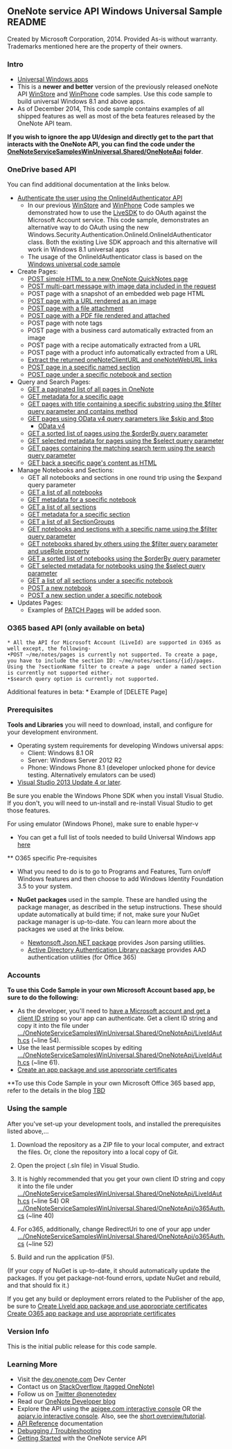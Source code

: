 
## OneNote service API Windows Universal Sample README

Created by Microsoft Corporation, 2014. Provided As-is without warranty. Trademarks mentioned here are the property of their owners.

### Intro
* [Universal Windows apps](http://blogs.windows.com/buildingapps/2014/04/02/extending-platform-commonality-through-universal-windows-apps/)
* This is a **newer and better** version of the previously released oneNote API [WinStore](https://github.com/OneNoteDev/OneNoteAPISampleWinStore) and [WinPhone](https://github.com/OneNoteDev/OneNoteAPISampleWinPhone) code samples. Use this code sample to build universal Windows 8.1 and above apps.
* As of December 2014, This code sample contains examples of all shipped features as well as most of the beta features released by the OneNote API team.

**If you wish to ignore the app UI/design and directly get to the part that interacts with the OneNote API, you can find the code under the [OneNoteServiceSamplesWinUniversal.Shared/OneNoteApi](https://github.com/OneNoteDev/OneNoteAPISampleWinUniversal/tree/master/OneNoteServiceSamplesWinUniversal.Shared/OneNoteApi) folder**. 

### OneDrive based API

You can find additional documentation at the links below.

* [Authenticate the user using the OnlineIdAuthenticator API](http://msdn.microsoft.com/en-us/library/windows/apps/windows.security.authentication.onlineid.onlineidauthenticator.aspx)
    * In our previous [WinStore](https://github.com/OneNoteDev/OneNoteAPISampleWinStore) and [WinPhone](https://github.com/OneNoteDev/OneNoteAPISampleWinPhone) Code samples we demonstrated how to use the 
[LiveSDK](http://msdn.microsoft.com/EN-US/library/office/dn575435.aspx) to do OAuth against the Microsoft Account service. This code sample, demonstrates an alternative way to do OAuth using the new Windows.Security.Authentication.OnlineId.OnlineIdAuthenticator class. Both the existing Live SDK approach and this alternative will work in Windows 8.1 universal apps
    * The usage of the OnlineIdAuthenticator class is based on the [Windows universal code sample](http://code.msdn.microsoft.com/windowsapps/Windows-account-authorizati-7c95e284)
* Create Pages: 
    * [POST simple HTML to a new OneNote QuickNotes page](http://msdn.microsoft.com/EN-US/library/office/dn575428.aspx)
    * [POST multi-part message with image data included in the request](http://msdn.microsoft.com/EN-US/library/office/dn575432.aspx)
    * POST page with a snapshot of an embedded web page HTML
    * [POST page with a URL rendered as an image](http://msdn.microsoft.com/EN-US/library/office/dn575431.aspx)
    * [POST page with a file attachment](http://msdn.microsoft.com/en-us/library/office/dn575436.aspx)
    * [POST page with a PDF file rendered and attached](http://msdn.microsoft.com/EN-US/library/office/dn655137.aspx)
    * POST page with note tags
    * POST page with a business card automatically extracted from an image
    * POST page with a recipe automatically extracted from a URL
    * POST page with a product info automatically extracted from a URL
    * [Extract the returned oneNoteClientURL and oneNoteWebURL links](http://msdn.microsoft.com/EN-US/library/office/dn575433.aspx)
    * [POST page in a specific named section](http://msdn.microsoft.com/EN-US/library/office/dn672416.aspx)
    * [POST page under a specific notebook and section](http://dev.onenote.com/docs#/reference/post-pages/v10sectionsidpages/post)
* Query and Search Pages:
    *  [GET a paginated list of all pages in OneNote](http://dev.onenote.com/docs#/reference/get-pages)
    *  [GET metadata for a specific page](http://dev.onenote.com/docs#/reference/get-pages/betapagesid/get)
    *  [GET pages with title containing a specific substring using the $filter query parameter and contains method](http://dev.onenote.com/docs#/reference/get-pages/betapagesfilterorderbyselecttopskipsearch/get)
    *  [GET pages using OData v4 query parameters like $skip and $top](http://dev.onenote.com/docs#/reference/get-pages/betapagesfilterorderbyselecttopskipsearch/get)
        * [OData v4](http://docs.oasis-open.org/odata/odata/v4.0/os/part1-protocol/odata-v4.0-os-part1-protocol.html)
    *  [GET a sorted list of pages using the $orderBy query parameter](http://dev.onenote.com/docs#/reference/get-pages/betapagesfilterorderbyselecttopskipsearch/get)
    *  [GET selected metadata for pages using the $select query parameter](http://dev.onenote.com/docs#/reference/get-pages/betapagesfilterorderbyselecttopskipsearch/get)
    *  [GET pages containing the matching search term using the search query parameter](http://dev.onenote.com/docs#/reference/get-pages/betapagesfilterorderbyselecttopskipsearch/get)
    *  [GET back a specific page's content as HTML](http://dev.onenote.com/docs#/reference/get-pages/betapagesidcontent/get)
* Manage Notebooks and Sections:
    * GET all notebooks and sections in one round trip using the $expand query parameter
    * [GET a list of all notebooks](http://dev.onenote.com/docs#/reference/get-notebooks)
    * [GET metadata for a specific notebook](http://dev.onenote.com/docs#/reference/get-notebooks/v10notebooksid/get)
    * [GET a list of all sections](http://dev.onenote.com/docs#/reference/get-sections)
    * [GET metadata for a specific section](http://dev.onenote.com/docs#/reference/get-sections/v10sectionsid/get)
    * [GET a list of all SectionGroups](http://dev.onenote.com/docs#/reference/get-sectiongroups)
    * [GET notebooks and sections with a specific name using the $filter query parameter](http://dev.onenote.com/docs#/reference/get-notebooks/v10notebooksfilterorderbyselect/get)
    * [GET notebooks shared by others using the $filter query parameter and useRole property](http://dev.onenote.com/docs#/reference/get-notebooks/v10notebooksfilterorderbyselect/get)
    * [GET a sorted list of notebooks using the $orderBy query parameter](http://dev.onenote.com/docs#/reference/get-notebooks/v10notebooksfilterorderbyselect/get)
    * [GET selected metadata for notebooks using the $select query parameter](http://dev.onenote.com/docs#/reference/get-notebooks/v10notebooksfilterorderbyselect/get)
    * [GET a list of all sections under a specific notebook](http://dev.onenote.com/docs#/reference/get-sections/v10notebooksidsectionsfilterorderbyselect/get)
    * [POST a new notebook](http://dev.onenote.com/docs#/reference/post-notebooks)
    * [POST a new section under a specific notebook](http://dev.onenote.com/docs#/reference/post-sections)
* Updates Pages:
    * Examples of [PATCH Pages](http://dev.onenote.com/docs#/reference/patch-pages) will be added soon.

### O365 based API (only available on beta)
    * All the API for Microsoft Account (LiveId) are supported in O365 as well except, the following-
	•POST ~/me/notes/pages is currently not supported. To create a page, you have to include the section ID: ~/me/notes/sections/{id}/pages. Using the ?sectionName filter to create a page  under a named section is currently not supported either.
	•$search query option is currently not supported.
	
Additional features in beta:
    * Example of [DELETE Page]
	
### Prerequisites

**Tools and Libraries** you will need to download, install, and configure for your development environment. 
* Operating system requirements for developing Windows universal apps: 
    *   Client: Windows 8.1 OR 
    *   Server: Windows Server 2012 R2 
    *   Phone: Windows Phone 8.1 (developer unlocked phone for device testing. Alternatively emulators can be used)
* [Visual Studio 2013 Update 4 or later](http://www.visualstudio.com/en-us/downloads). 

Be sure you enable the Windows Phone SDK when you install Visual Studio. 
If you don't, you will need to un-install and re-install Visual Studio to get those features.

For using emulator (Windows Phone), make sure to enable hyper-v

* You can get a full list of tools needed to build Universal Windows app [here](http://dev.windows.com/en-us/develop/downloads)

** O365 specific Pre-requisites
* What you need to do is to go to Programs and Features, Turn on/off Windows features and then choose to add Windows Identity Foundation 3.5 to your system.

* **NuGet packages** used in the sample. These are handled using the package 
manager, as described in the setup instructions. These should update 
automatically at build time; if not, make sure your NuGet package manager 
is up-to-date. You can learn more about the packages we used at the links below.
    * [Newtonsoft Json.NET package](http://newtonsoft.com/) provides Json parsing utilities.
    * [Active Directory Authentication Library package](https://www.nuget.org/packages/Microsoft.IdentityModel.Clients.ActiveDirectory/) provides AAD authentication utilities (for Office 365)

### Accounts
**To use this Code Sample in your own Microsoft Account based app, be sure to do the following:**
* As the developer, you'll need to [have a Microsoft account and get a client ID string](http://msdn.microsoft.com/EN-US/library/office/dn575426.aspx) so your app can authenticate. Get a client ID string and copy it into the file under [.../OneNoteServiceSamplesWinUniversal.Shared/OneNoteApi/LiveIdAuth.cs](https://github.com/OneNoteDev/OneNoteAPISampleWinUniversal/blob/master/OneNoteServiceSamplesWinUniversal.Shared/OneNoteApi/LiveIdAuth.cs#L54) (~line 54).
* Use the least permissible scopes by editing [.../OneNoteServiceSamplesWinUniversal.Shared/OneNoteApi/LiveIdAuth.cs](https://github.com/OneNoteDev/OneNoteAPISampleWinUniversal/blob/master/OneNoteServiceSamplesWinUniversal.Shared/OneNoteApi/LiveIdAuth.cs#L61) (~line 61).
* [Create an app package and use appropriate certificates](http://msdn.microsoft.com/en-us/library/windows/apps/xaml/hh975357.aspx)

**To use this Code Sample in your own Microsoft Office 365 based app, refer to the details in the blog [TBD](TBD)

### Using the sample

After you've set-up your development tools, and installed the prerequisites listed above,...

1. Download the repository as a ZIP file to your local computer, and extract the files. Or, clone the repository into a local copy of Git.
2. Open the project (.sln file) in Visual Studio.
3. It is highly recommended that you get your own client ID string and copy it into the file under 
	[.../OneNoteServiceSamplesWinUniversal.Shared/OneNoteApi/LiveIdAuth.cs](https://github.com/OneNoteDev/OneNoteAPISampleWinUniversal/blob/master/OneNoteServiceSamplesWinUniversal.Shared/OneNoteApi/LiveIdAuth.cs#L54) (~line 54)
	OR
	[.../OneNoteServiceSamplesWinUniversal.Shared/OneNoteApi/o365Auth.cs](https://github.com/OneNoteDev/OneNoteAPISampleWinUniversal/blob/master/OneNoteServiceSamplesWinUniversal.Shared/OneNoteApi/o365Auth.cs#L40) (~line 40)
4. For o365, additionally, change RedirectUri to one of your app under
	[.../OneNoteServiceSamplesWinUniversal.Shared/OneNoteApi/o365Auth.cs](https://github.com/OneNoteDev/OneNoteAPISampleWinUniversal/blob/master/OneNoteServiceSamplesWinUniversal.Shared/OneNoteApi/o365Auth.cs#L52) (~line 52)

5. Build and run the application (F5). 

(If your copy of NuGet is up-to-date, it should automatically update the packages. If you get package-not-found errors, update NuGet and rebuild, and that should fix it.)

If you get any build or deployment errors related to the Publisher of the app, be sure to 
[Create LiveId app package and use appropriate certificates](http://msdn.microsoft.com/en-us/library/windows/apps/xaml/hh975357.aspx)
[Create O365 app package and use appropriate certificates](TBD)

### Version Info

This is the initial public release for this code sample.
  
### Learning More

* Visit the [dev.onenote.com](http://dev.onenote.com) Dev Center
* Contact us on [StackOverflow (tagged OneNote)](http://go.microsoft.com/fwlink/?LinkID=390182)
* Follow us on [Twitter @onenotedev](http://www.twitter.com/onenotedev)
* Read our [OneNote Developer blog](http://go.microsoft.com/fwlink/?LinkID=390183)
* Explore the API using the [apigee.com interactive console](http://go.microsoft.com/fwlink/?LinkID=392871) OR the [apiary.io interactive console](http://dev.onenote.com/docs).
Also, see the [short overview/tutorial](http://go.microsoft.com/fwlink/?LinkID=390179). 
* [API Reference](http://msdn.microsoft.com/en-us/library/office/dn575437.aspx) documentation
* [Debugging / Troubleshooting](http://msdn.microsoft.com/EN-US/library/office/dn575430.aspx)
* [Getting Started](http://go.microsoft.com/fwlink/?LinkID=331026) with the OneNote service API

